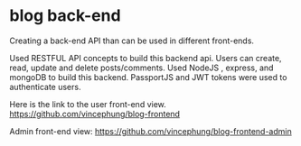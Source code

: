 # blog back-end
Creating a back-end API than can be used in different front-ends.

Used RESTFUL API concepts to build this backend api.
Users can create, read, update and delete posts/comments.
Used NodeJS , express, and mongoDB to build this backend.
PassportJS and JWT tokens were used to authenticate users.

Here is the link to the user front-end view. https://github.com/vincephung/blog-frontend

Admin front-end view: https://github.com/vincephung/blog-frontend-admin

